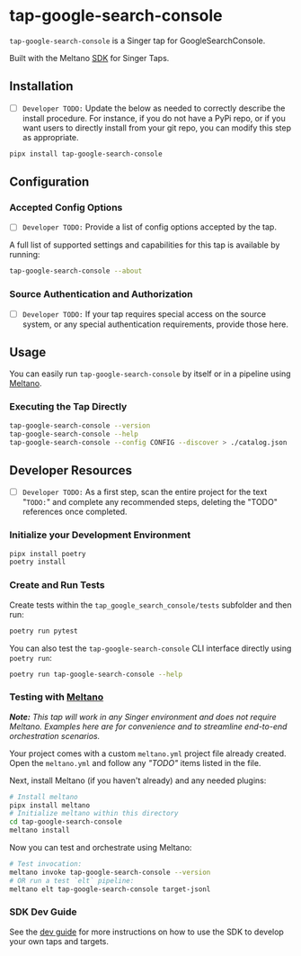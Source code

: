 # tap-google-search-console

`tap-google-search-console` is a Singer tap for GoogleSearchConsole.

Built with the Meltano [SDK](https://gitlab.com/meltano/sdk) for Singer Taps.

## Installation

- [ ] `Developer TODO:` Update the below as needed to correctly describe the install procedure. For instance, if you do not have a PyPi repo, or if you want users to directly install from your git repo, you can modify this step as appropriate.

```bash
pipx install tap-google-search-console
```

## Configuration

### Accepted Config Options

- [ ] `Developer TODO:` Provide a list of config options accepted by the tap.

A full list of supported settings and capabilities for this
tap is available by running:

```bash
tap-google-search-console --about
```

### Source Authentication and Authorization

- [ ] `Developer TODO:` If your tap requires special access on the source system, or any special authentication requirements, provide those here.

## Usage

You can easily run `tap-google-search-console` by itself or in a pipeline using [Meltano](www.meltano.com).

### Executing the Tap Directly

```bash
tap-google-search-console --version
tap-google-search-console --help
tap-google-search-console --config CONFIG --discover > ./catalog.json
```

## Developer Resources

- [ ] `Developer TODO:` As a first step, scan the entire project for the text "`TODO:`" and complete any recommended steps, deleting the "TODO" references once completed.

### Initialize your Development Environment

```bash
pipx install poetry
poetry install
```

### Create and Run Tests

Create tests within the `tap_google_search_console/tests` subfolder and
  then run:

```bash
poetry run pytest
```

You can also test the `tap-google-search-console` CLI interface directly using `poetry run`:

```bash
poetry run tap-google-search-console --help
```

### Testing with [Meltano](https://www.meltano.com)

_**Note:** This tap will work in any Singer environment and does not require Meltano.
Examples here are for convenience and to streamline end-to-end orchestration scenarios._

Your project comes with a custom `meltano.yml` project file already created. Open the `meltano.yml` and follow any _"TODO"_ items listed in
the file.

Next, install Meltano (if you haven't already) and any needed plugins:

```bash
# Install meltano
pipx install meltano
# Initialize meltano within this directory
cd tap-google-search-console
meltano install
```

Now you can test and orchestrate using Meltano:

```bash
# Test invocation:
meltano invoke tap-google-search-console --version
# OR run a test `elt` pipeline:
meltano elt tap-google-search-console target-jsonl
```

### SDK Dev Guide

See the [dev guide](https://sdk.meltano.com/en/latest/dev_guide.html) for more instructions on how to use the SDK to 
develop your own taps and targets.
